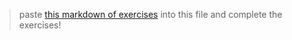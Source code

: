 > paste [this markdown of exercises](https://raw.githubusercontent.com/janke-learning/function-exercises/master/reference-type-arguments.md) into this file and complete the exercises!   

